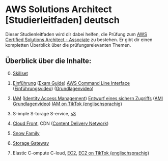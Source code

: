 # AWS Solutions Architect [Studierleitfaden] deutsch
Dieser Studienleitfaden wird dir dabei helfen, die Prüfung zum [AWS Certified Solutions Architect - Associate](https://aws.amazon.com/de/certification/) zu bestehen. Er gibt dir einen kompletten Überblick über die prüfungsrelevanten Themen.

## Überblick über die Inhalte:

0. [Skillset](docs/practice/what2do.md)

1. [Einführung](https://de.wikipedia.org/wiki/Amazon_Web_Services) ([Exam Guide](docs/pdfs/Exam-Guide.pdf)) [AWS Command Line Interface](https://docs.aws.amazon.com/cli/latest/userguide/getting-started-install.html) ([Einführungsvideo](https://www.youtube.com/watch?v=up4ad0fDfQQ)) ([Grundlagenvideo](https://www.youtube.com/watch?v=dytvGWM86U8))

2. [IAM](docs/services/IAM.md) ([Identity Access Management](docs/practice/commandLine/access_management.md)) [Entwurf eines sichern Zugriffs](docs/practice/drafts/IAM_usecase.md) ([AMI Grundlagenvideo](https://www.youtube.com/watch?v=dGxU0H7qStA)) [IAM on TikTok (englischsprachig)](https://www.tiktok.com/@amazonwebservices/video/7285471897293278507?q=AWS%20ABC%27s&t=1703635841173)

3. S-imple S-torage S-ervice, 
   [s3](docs/services/s3.md)

4. [Cloud Front](docs/services/CloudFront.md), CDN ([Content Delivery Network](https://de.wikipedia.org/wiki/Content_Delivery_Network))

5. [Snow Family](docs/services/SnowFamily.md)

6. [Storage Gateway](docs/services/StorageGateway.md)

7. Elastic C-ompute C-loud, [EC2](docs/services/EC2.md), [EC2 on TikTok (englischsprachig)](https://www.tiktok.com/@amazonwebservices/video/7275064270499499310?q=AWS%20ABC%27s&t=1703635841173)
